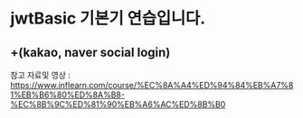 # jwtBasic 기본기 연습입니다.
## +(kakao, naver social login)


참고 자료및 영상 :
https://www.inflearn.com/course/%EC%8A%A4%ED%94%84%EB%A7%81%EB%B6%80%ED%8A%B8-%EC%8B%9C%ED%81%90%EB%A6%AC%ED%8B%B0
